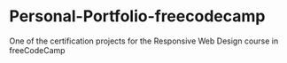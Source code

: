 # Personal-Portfolio-freecodecamp
One of the certification projects for the Responsive Web Design course in freeCodeCamp

